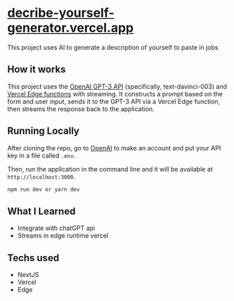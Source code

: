 # [decribe-yourself-generator.vercel.app](https://www.decribe-yourself-generator.vercel.app)

This project uses AI to generate a description of yourself to paste in jobs

## How it works

This project uses the [OpenAI GPT-3 API](https://openai.com/api/) (specifically, text-davinci-003) and [Vercel Edge functions](https://vercel.com/features/edge-functions) with streaming. It constructs a prompt based on the form and user input, sends it to the GPT-3 API via a Vercel Edge function, then streams the response back to the application.

## Running Locally

After cloning the repo, go to [OpenAI](https://beta.openai.com/account/api-keys) to make an account and put your API key in a file called `.env`.

Then, run the application in the command line and it will be available at `http://localhost:3000`.

```bash
npm run dev or yarn dev
```


## What I Learned

- Integrate with chatGPT api
- Streams in edge runtime vercel

## Techs used

- NextJS
- Vercel
- Edge 
